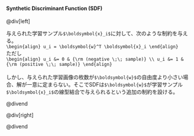 #### Synthetic Discriminant Function (SDF)

@div[left]

与えられた学習サンプル`$\boldsymbol{x}_i$`に対して、次のような制約を与える。<br>
`\begin{align} u_i = \boldsymbol{w}^T \boldsymbol{x}_i \end{align}`<br>
ただし<br>
`\begin{align} u_i &= 0 & {\rm (negative \;\; sample)} \\ u_i &= 1 & {\rm (positive \;\; sample)} \end{align}`<br>
<br>
しかし、与えられた学習画像の枚数が`$\boldsymbol{w}$`の自由度より小さい場合、解が一意に定まらない。そこでSDFは`$\boldsymbol{w}$`が学習サンプル`$\boldsymbol{x}_i$`の線型結合で与えられるという追加の制約を設ける。

@divend

@div[right]

@divend